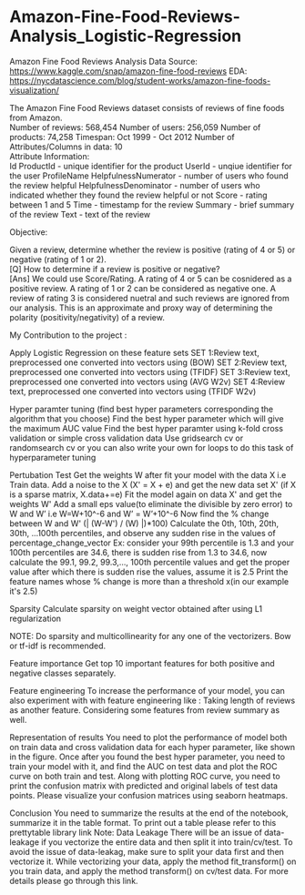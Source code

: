 # Amazon-Fine-Food-Reviews-Analysis_Logistic-Regression
Amazon Fine Food Reviews Analysis Data Source: https://www.kaggle.com/snap/amazon-fine-food-reviews  EDA: https://nycdatascience.com/blog/student-works/amazon-fine-foods-visualization/  

The Amazon Fine Food Reviews dataset consists of reviews of fine foods from Amazon.  
Number of reviews: 568,454 
Number of users: 256,059 
Number of products: 74,258 
Timespan: Oct 1999 - Oct 2012 
Number of Attributes/Columns in data: 10  
Attribute Information:  
Id ProductId - unique identifier for the product 
UserId - unqiue identifier for the user ProfileName 
HelpfulnessNumerator - number of users who found the review helpful 
HelpfulnessDenominator - number of users who indicated whether they found the review helpful or not 
Score - rating between 1 and 5 
Time - timestamp for the review 
Summary - brief summary of the review 
Text - text of the review 

Objective: 

Given a review, determine whether the review is positive (rating of 4 or 5) or negative (rating of 1 or 2).   
[Q] How to determine if a review is positive or negative?  
[Ans] We could use Score/Rating. A rating of 4 or 5 can be cosnidered as a positive review. A rating of 1 or 2 can be considered as negative one. A review of rating 3 is considered nuetral and such reviews are ignored from our analysis. This is an approximate and proxy way of determining the polarity (positivity/negativity) of a review.

My Contribution to the project :

Apply Logistic Regression on these feature sets
SET 1:Review text, preprocessed one converted into vectors using (BOW)
SET 2:Review text, preprocessed one converted into vectors using (TFIDF)
SET 3:Review text, preprocessed one converted into vectors using (AVG W2v)
SET 4:Review text, preprocessed one converted into vectors using (TFIDF W2v)

Hyper paramter tuning (find best hyper parameters corresponding the algorithm that you choose)
Find the best hyper parameter which will give the maximum AUC value
Find the best hyper paramter using k-fold cross validation or simple cross validation data
Use gridsearch cv or randomsearch cv or you can also write your own for loops to do this task of hyperparameter tuning

Pertubation Test
Get the weights W after fit your model with the data X i.e Train data.
Add a noise to the X (X' = X + e) and get the new data set X' (if X is a sparse matrix, X.data+=e)
Fit the model again on data X' and get the weights W'
Add a small eps value(to eliminate the divisible by zero error) to W and W’ i.e W=W+10^-6 and W’ = W’+10^-6
Now find the % change between W and W' (| (W-W') / (W) |)*100)
Calculate the 0th, 10th, 20th, 30th, ...100th percentiles, and observe any sudden rise in the values of percentage_change_vector
Ex: consider your 99th percentile is 1.3 and your 100th percentiles are 34.6, there is sudden rise from 1.3 to 34.6, now calculate the 99.1, 99.2, 99.3,..., 100th percentile values and get the proper value after which there is sudden rise the values, assume it is 2.5
Print the feature names whose % change is more than a threshold x(in our example it's 2.5)

Sparsity
Calculate sparsity on weight vector obtained after using L1 regularization

NOTE: Do sparsity and multicollinearity for any one of the vectorizers. Bow or tf-idf is recommended.

Feature importance
Get top 10 important features for both positive and negative classes separately.

Feature engineering
To increase the performance of your model, you can also experiment with with feature engineering like :
Taking length of reviews as another feature.
Considering some features from review summary as well.

Representation of results
You need to plot the performance of model both on train data and cross validation data for each hyper parameter, like shown in the figure.
Once after you found the best hyper parameter, you need to train your model with it, and find the AUC on test data and plot the ROC curve on both train and test.
Along with plotting ROC curve, you need to print the confusion matrix with predicted and original labels of test data points. Please visualize your confusion matrices using seaborn heatmaps.

Conclusion
You need to summarize the results at the end of the notebook, summarize it in the table format. To print out a table please refer to this prettytable library link
Note: Data Leakage
There will be an issue of data-leakage if you vectorize the entire data and then split it into train/cv/test.
To avoid the issue of data-leakag, make sure to split your data first and then vectorize it.
While vectorizing your data, apply the method fit_transform() on you train data, and apply the method transform() on cv/test data.
For more details please go through this link.
